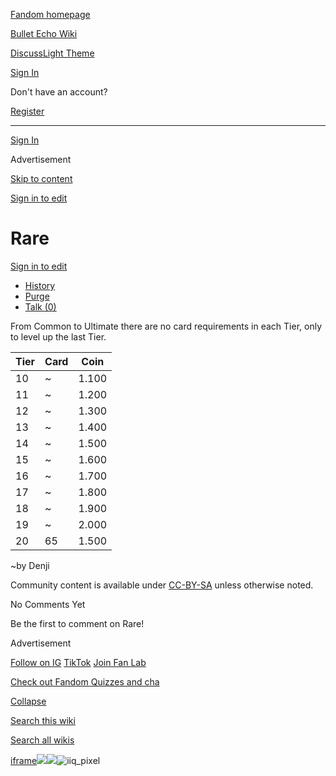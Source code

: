[Fandom homepage](https://www.fandom.com/)

[Bullet Echo Wiki](https://bullet-echo.fandom.com/)

[Discuss](https://bullet-echo.fandom.com/f "Discuss")[Light Theme](https://bullet-echo.fandom.com/wiki/Rare# "Light Theme")

[Sign In](https://auth.fandom.com/signin?source=mw&redirect=https%3A%2F%2Fbullet-echo.fandom.com%2Fwiki%2FRare)

Don't have an account?

[Register](https://auth.fandom.com/register?source=mw&redirect=https%3A%2F%2Fbullet-echo.fandom.com%2Fwiki%2FRare)

* * *

[Sign In](https://auth.fandom.com/signin?source=mw&redirect=https%3A%2F%2Fbullet-echo.fandom.com%2Fwiki%2FRare)

Advertisement

[Skip to content](https://bullet-echo.fandom.com/wiki/Rare#page-header)

[Sign in to edit](https://auth.fandom.com/signin?redirect=https%3A%2F%2Fbullet-echo.fandom.com%2Fwiki%2FRare%3Fveaction%3Dedit&uselang=en)

# Rare

[Sign in to edit](https://auth.fandom.com/signin?redirect=https%3A%2F%2Fbullet-echo.fandom.com%2Fwiki%2FRare%3Fveaction%3Dedit&uselang=en)

- [History](https://bullet-echo.fandom.com/wiki/Rare?action=history)
- [Purge](https://bullet-echo.fandom.com/wiki/Rare?action=purge)
- [Talk (0)](https://bullet-echo.fandom.com/wiki/Talk:Rare?action=edit&redlink=1)

From Common to Ultimate there are no card requirements in each Tier, only to level up the last Tier.

| Tier | Card | Coin |
| --- | --- | --- |
| 10 | ~ | 1.100 |
| 11 | ~ | 1.200 |
| 12 | ~ | 1.300 |
| 13 | ~ | 1.400 |
| 14 | ~ | 1.500 |
| 15 | ~ | 1.600 |
| 16 | ~ | 1.700 |
| 17 | ~ | 1.800 |
| 18 | ~ | 1.900 |
| 19 | ~ | 2.000 |
| 20 | 65 | 1.500 |

~by Denji

Community content is available under [CC-BY-SA](https://www.fandom.com/licensing) unless otherwise noted.

No Comments Yet

Be the first to comment on Rare!

Advertisement

[Follow on IG](https://bit.ly/FandomIG) [TikTok](https://bit.ly/TikTokFandom) [Join Fan Lab](https://bit.ly/FanLabWikiBar)

[Check out Fandom Quizzes and cha](https://bit.ly/WBTrivia2)

[Collapse](https://bullet-echo.fandom.com/wiki/Rare# "Collapse")

[Search this wiki](https://bullet-echo.fandom.com/wiki/Special:Search?scope=internal&query=&h=1&isFromHighlightActions=on)

[Search all wikis](https://bullet-echo.fandom.com/wiki/Special:Search?scope=cross-wiki&query=&h=1&isFromHighlightActions=on)

[iframe](https://www.fandom.com/silver-surfer.html)![](https://idsync.rlcdn.com/712315.gif?partner_uid=edf59930-fb32-4cd2-a24b-fbed08572731)![](https://pixel.tapad.com/idsync/ex/receive?partner_id=3442&partner_device_id=edf59930-fb32-4cd2-a24b-fbed08572731&partner_url=https://services.fandom.com/identity-storage/external/experian/receiveid/bc2cd9b3-5e05-4b1b-b3d5-7f64aa5dc263?id=${TA_DEVICE_ID}&partner=TAPAD)![iiq_pixel](https://sync.intentiq.com/profiles_engine/ProfilesEngineServlet?at=20&mi=10&secure=1&dpi=1187275693&iiqidtype=2&iiqpcid=817db182-447e-c3cd-0d7c-5b3dd1adb0a2&iiqpciddate=1745205138243&tsrnd=32_1745205138256&vrref=fandom.com&jsver=6.07&dw=1280&dh=1024&dpr=1&lan=en-US&testPercentage=97&testGroup=A&uh=%7B%220%22%3A%22%5C%22Google%20Chrome%5C%22%3Bv%3D%5C%22135%5C%22%2C%20%5C%22Not-A.Brand%5C%22%3Bv%3D%5C%228%5C%22%2C%20%5C%22Chromium%5C%22%3Bv%3D%5C%22135%5C%22%22%2C%221%22%3A%22%3F0%22%2C%222%22%3A%22%5C%22Linux%20x86_64%5C%22%22%2C%223%22%3A%22%5C%22x86%5C%22%22%2C%224%22%3A%22%5C%2264%5C%22%22%2C%226%22%3A%22%5C%226.6.72%5C%22%22%2C%227%22%3A%22%3F0%22%2C%228%22%3A%22%5C%22Google%20Chrome%5C%22%3Bv%3D%5C%22135.0.7049.95%5C%22%2C%20%5C%22Not-A.Brand%5C%22%3Bv%3D%5C%228.0.0.0%5C%22%2C%20%5C%22Chromium%5C%22%3Bv%3D%5C%22135.0.7049.95%5C%22%22%7D&gdpr=0)